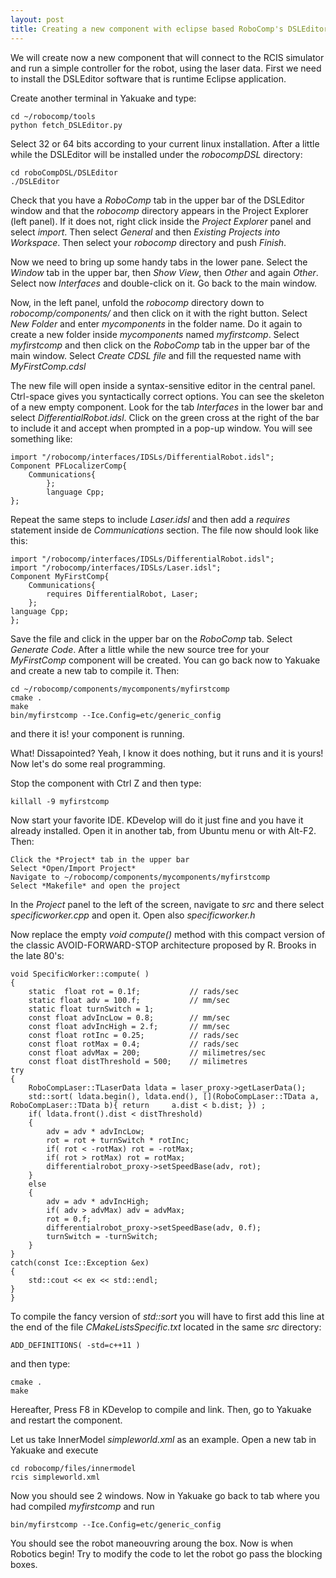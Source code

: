 ```yaml
---
layout: post
title: Creating a new component with eclipse based RoboComp's DSLEditor
---
```

    
We will create now a new component that will connect to the RCIS simulator and run a simple controller for the robot, using the laser data. First we need to install the DSLEditor software that is runtime Eclipse application. 

Create another terminal in Yakuake and type:

    cd ~/robocomp/tools
    python fetch_DSLEditor.py
    
Select 32 or 64 bits according to your current linux installation. After a little while the DSLEditor will be installed under the *robocompDSL* directory:

    cd roboCompDSL/DSLEditor
    ./DSLEditor
    

Check that you have a *RoboComp* tab in the upper bar of the DSLEditor window and that the *robocomp* directory appears in the Project Explorer (left panel). If it does not, right click inside the *Project Explorer* panel and select *import*. Then select *General* and then *Existing Projects into Workspace*. Then select your *robocomp* directory and push *Finish*. 

Now we need to bring up some handy tabs in the lower pane. Select the *Window* tab in the upper bar, then *Show View*, then *Other* and again *Other*. Select now *Interfaces* and double-click on it. Go back to the main window.

Now, in the left panel, unfold the *robocomp* directory down to *robocomp/components/* and then click on it with the right button. Select *New Folder* and enter *mycomponents* in the folder name. Do it again to create a new folder inside *mycomponents* named *myfirstcomp*. Select *myfirstcomp* and then click on the *RoboComp* tab in the upper bar of the main window. Select *Create CDSL file* and fill the requested name with *MyFirstComp.cdsl*
    
The new file will open inside a syntax-sensitive editor in the central panel. Ctrl-space gives you syntactically correct options. You can see the skeleton of a new empty component. Look for the tab *Interfaces* in the lower bar and select *DifferentialRobot.idsl*. Click on the green cross at the right of the bar to include it and accept when prompted in a pop-up window. You will see something like:

    import "/robocomp/interfaces/IDSLs/DifferentialRobot.idsl";
    Component PFLocalizerComp{
        Communications{
            };
            language Cpp;
    };

Repeat the same steps to include *Laser.idsl* and then add a *requires* statement inside de *Communications* section. The file now should look like this:

    import "/robocomp/interfaces/IDSLs/DifferentialRobot.idsl";
    import "/robocomp/interfaces/IDSLs/Laser.idsl";
    Component MyFirstComp{
        Communications{
            requires DifferentialRobot, Laser;
        };
    language Cpp;
    };

Save the file and click in the upper bar on the *RoboComp* tab. Select *Generate Code*. After a little while the new source tree for your *MyFirstComp* component will be created. You can go back now to Yakuake and create a new tab to compile it. Then:

    cd ~/robocomp/components/mycomponents/myfirstcomp
    cmake .
    make
    bin/myfirstcomp --Ice.Config=etc/generic_config
    
and there it is! your component is running. 

What! Dissapointed? Yeah, I know it does nothing, but it runs and it is yours! Now let's do some real programming.

Stop the component with Ctrl Z and then type:

    killall -9 myfirstcomp
    
Now start your favorite IDE. KDevelop will do it just fine and you have it already installed. Open it in another tab, from Ubuntu menu or with Alt-F2. Then:

    Click the *Project* tab in the upper bar
    Select *Open/Import Project*
    Navigate to ~/robocomp/components/mycomponents/myfirstcomp
    Select *Makefile* and open the project
    
In the *Project* panel to the left of the screen, navigate to *src* and there select *specificworker.cpp* and open it. Open also *specificworker.h*

Now replace the empty *void compute()* method with this compact version of the classic AVOID-FORWARD-STOP architecture proposed by R. Brooks in the late 80's:

    void SpecificWorker::compute( )
    {
        static	float rot = 0.1f;			// rads/sec
        static float adv = 100.f;			// mm/sec
        static float turnSwitch = 1;
        const float advIncLow = 0.8;		// mm/sec
        const float advIncHigh = 2.f;		// mm/sec
        const float rotInc = 0.25;			// rads/sec
        const float rotMax = 0.4;			// rads/sec
        const float advMax = 200;			// milimetres/sec
        const float distThreshold = 500; 	// milimetres
    try
    {
        RoboCompLaser::TLaserData ldata = laser_proxy->getLaserData();
        std::sort( ldata.begin(), ldata.end(), [](RoboCompLaser::TData a, RoboCompLaser::TData b){ return     a.dist < b.dist; }) ;
        if( ldata.front().dist < distThreshold) 
        {
            adv = adv * advIncLow; 
            rot = rot + turnSwitch * rotInc;
            if( rot < -rotMax) rot = -rotMax;
            if( rot > rotMax) rot = rotMax;
            differentialrobot_proxy->setSpeedBase(adv, rot);
        }
        else
        {
            adv = adv * advIncHigh; 
            if( adv > advMax) adv = advMax;
            rot = 0.f;
            differentialrobot_proxy->setSpeedBase(adv, 0.f);		
            turnSwitch = -turnSwitch;
        }	
    }
    catch(const Ice::Exception &ex)
    {
        std::cout << ex << std::endl;
    }
    }
    
To compile the fancy version of *std::sort* you will have to first add this line at the end of the file *CMakeListsSpecific.txt* located in the same *src* directory:

    ADD_DEFINITIONS( -std=c++11 )
    
and then type:

    cmake .
    make

Hereafter, Press F8 in KDevelop to compile and link. Then, go to Yakuake and restart the component. 

Let us take InnerModel *simpleworld.xml* as an example. Open a new tab in Yakuake and execute

	cd robocomp/files/innermodel
	rcis simpleworld.xml

Now you should see 2 windows. Now in Yakuake go back to tab where you had compiled *myfirstcomp* and run

	bin/myfirstcomp --Ice.Config=etc/generic_config

You should see the robot maneouvring aroung the box. Now is when Robotics begin! Try to modify the code to let the robot go pass the blocking boxes.
